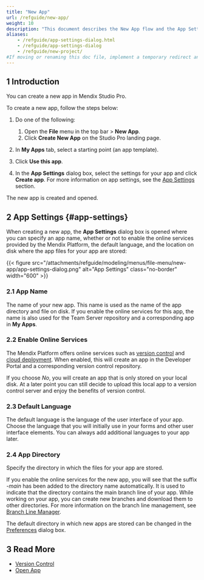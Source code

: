 ```yaml
---
title: "New App"
url: /refguide/new-app/
weight: 10
description: "This document describes the New App flow and the App Settings dialog box."
aliases:
    - /refguide/app-settings-dialog.html
    - /refguide/app-settings-dialog
    - /refguide/new-project/
#If moving or renaming this doc file, implement a temporary redirect and let the respective team know they should update the URL in the product. See Mapping to Products for more details.
---
```


## 1 Introduction

You can create a new app in Mendix Studio Pro. 

To create a new app, follow the steps below:

1. Do one of the following:
    1. Open the **File** menu in the top bar > **New App**.
    2. Click **Create New App** on the Studio Pro landing page.

2. In **My Apps** tab, select a starting point (an app template).
3. Click **Use this app**.
4. In the **App Settings** dialog box, select the settings for your app and click **Create app**. For more information on app settings, see the [App Settings](#app-settings) section. 

The new app is created and opened. 

## 2 App Settings {#app-settings}

When creating a new app, the **App Settings** dialog box is opened where you can specify an app name, whether or not to enable the online services provided by the Mendix Platform, the default language, and the location on disk where the app files for your app are stored:

{{< figure src="/attachments/refguide/modeling/menus/file-menu/new-app/app-settings-dialog.png" alt="App Settings" class="no-border" width="600" >}}

### 2.1 App Name

The name of your new app. This name is used as the name of the app directory and file on disk. If you enable the online services for this app, the name is also used for the Team Server repository and a corresponding app in **My Apps**.

### 2.2 Enable Online Services

The Mendix Platform offers online services such as [version control](/refguide/version-control/) and [cloud deployment](/developerportal/deploy/). When enabled, this will create an app in the Developer Portal and a corresponding version control repository.

If you choose *No*, you will create an app that is only stored on your local disk. At a later point you can still decide to upload this local app to a version control server and enjoy the benefits of version control.

### 2.3 Default Language

The default language is the language of the user interface of your app. Choose the language that you will initially use in your forms and other user interface elements. You can always add additional languages to your app later.

### 2.4 App Directory

Specify the directory in which the files for your app are stored.

If you enable the online services for the new app, you will see that the suffix *-main* has been added to the directory name automatically. It is used to indicate that the directory contains the main branch line of your app. While working on your app, you can create new branches and download them to other directories. For more information on the branch line management, see [Branch Line Manager](/refguide/branch-line-manager-dialog/).

The default directory in which new apps are stored can be changed in the [Preferences](/refguide/preferences-dialog/#default-directory) dialog box.

## 3 Read More

* [Version Control](/refguide/version-control/)
* [Open App](/refguide/open-app-dialog/)
